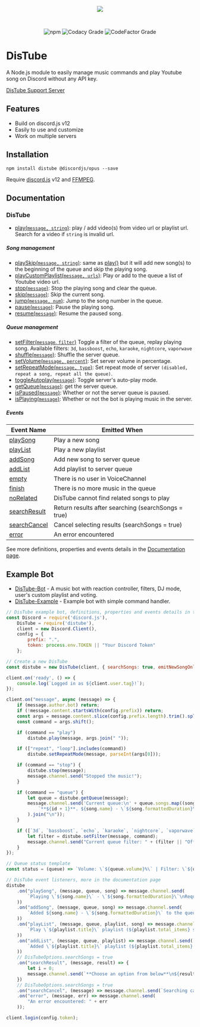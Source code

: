 <div align="center">
  <p>
    <a href="https://nodei.co/npm/distube/"><img src="https://nodei.co/npm/distube.png?downloads=true&downloadRank=true&stars=true"></a>
  </p>
  <br/>
  <p>
    <img alt="npm" src="https://img.shields.io/npm/dt/distube">
    <img alt="Codacy Grade" src="https://img.shields.io/codacy/grade/79c8b7d7d026410f8e1b7e9d326167a7">
    <img alt="CodeFactor Grade" src="https://img.shields.io/codefactor/grade/github/skick1234/DisTube">
  </p>
</div>

# DisTube

A Node.js module to easily manage music commands and play Youtube song on Discord without any API key.

[DisTube Support Server](https://discord.gg/feaDd9h)

## Features

- Build on discord.js v12
- Easily to use and customize
- Work on multiple servers

## Installation

```npm
npm install distube @discordjs/opus --save
```

Require [discord.js](https://discord.js.org) v12 and [FFMPEG](https://www.ffmpeg.org/download.html).

## Documentation

### DisTube
- [play(`message, string`)](https://distube.js.org/DisTube.html#play): play / add video(s) from video url or playlist url. Search for a video if `string` is invalid url.

##### Song management
- [playSkip(`message, string`)](https://distube.js.org/DisTube.html#play): same as [play()](https://distube.js.org/DisTube.html#play) but it will add new song(s) to the beginning of the queue and skip the playing song.
- [playCustomPlaylist(`message, urls`)](https://distube.js.org/DisTube.html#playCustomPlaylist): Play or add to the queue a list of Youtube video url.
- [stop(`message`)](https://distube.js.org/DisTube.html#stop): Stop the playing song and clear the queue.
- [skip(`message`)](https://distube.js.org/DisTube.html#skip): Skip the current song.
- [jump(`message, num`)](https://distube.js.org/DisTube.html#jump): Jump to the song number in the queue.
- [pause(`message`)](https://distube.js.org/DisTube.html#pause): Pause the playing song.
- [resume(`message`)](https://distube.js.org/DisTube.html#resume): Resume the paused song.

##### Queue management
- [setFilter(`message`, `filter`)](https://distube.js.org/DisTube.html#setFilter) Toggle a filter of the queue, replay playing song. Available filters: `3d`, `bassboost`, `echo`, `karaoke`, `nightcore`, `vaporwave`
- [shuffle(`message`)](https://distube.js.org/DisTube.html#shuffle): Shuffle the server queue.
- [setVolume(`message, percent`)](https://distube.js.org/DisTube.html#setVolume): Set server volume in percentage.
- [setRepeatMode(`message, type`)](https://distube.js.org/DisTube.html#setRepeatMode): Set repeat mode of server `(disabled, repeat a song, repeat all the queue)`.
- [toggleAutoplay(`message`)](https://distube.js.org/DisTube.html#toggleAutoplay): Toggle server's auto-play mode.
- [getQueue(`message`)](https://distube.js.org/DisTube.html#getQueue): get the server queue.
- [isPaused(`message`)](https://distube.js.org/DisTube.html#isPaused): Whether or not the server queue is paused.
- [isPlaying(`message`)](https://distube.js.org/DisTube.html#isPlaying): Whether or not the bot is playing music in the server.

##### Events

| Event Name                                                             | Emitted When                                        |
|------------------------------------------------------------------------|-----------------------------------------------------|
| [playSong](https://distube.js.org/DisTube.html#event:playSong)         | Play a new song                                     |
| [playList](https://distube.js.org/DisTube.html#event:playList)         | Play a new playlist                                 |
| [addSong](https://distube.js.org/DisTube.html#event:addSong)           | Add new song to server queue                        |
| [addList](https://distube.js.org/DisTube.html#event:addList)           | Add playlist to server queue                        |
| [empty](https://distube.js.org/DisTube.html#event:empty)               | There is no user in VoiceChannel                    |
| [finish](https://distube.js.org/DisTube.html#event:finish)             | There is no more music in the queue                 |
| [noRelated](https://distube.js.org/DisTube.html#event:noRelated)       | DisTube cannot find related songs to play           |
| [searchResult](https://distube.js.org/DisTube.html#event:searchResult) | Return results after searching (searchSongs = true) |
| [searchCancel](https://distube.js.org/DisTube.html#event:searchCancel) | Cancel selecting results (searchSongs = true)       |
| [error](https://distube.js.org/DisTube.html#event:error)               | An error encountered                                |

See more definitions, properties and events details in the [Documentation page](https://distube.js.org/).

## Example Bot

- [DisTube-Bot](https://skick.xyz/DisTube) - A music bot with reaction controller, filters, DJ mode, user's custom playlist and voting.
- [DisTube-Example](https://github.com/skick1234/DisTube-Example) - Example bot with simple command handler.

```javascript
// DisTube example bot, definitions, properties and events details in the Documentation page.
const Discord = require('discord.js'),
    DisTube = require('distube'),
    client = new Discord.Client(),
    config = {
        prefix: ".",
        token: process.env.TOKEN || "Your Discord Token"
    };

// Create a new DisTube
const distube = new DisTube(client, { searchSongs: true, emitNewSongOnly: true, highWaterMark: 1 << 25 });

client.on('ready', () => {
    console.log(`Logged in as ${client.user.tag}!`);
});

client.on("message", async (message) => {
    if (message.author.bot) return;
    if (!message.content.startsWith(config.prefix)) return;
    const args = message.content.slice(config.prefix.length).trim().split(/ +/g);
    const command = args.shift();

    if (command == "play")
        distube.play(message, args.join(" "));

    if (["repeat", "loop"].includes(command))
        distube.setRepeatMode(message, parseInt(args[0]));

    if (command == "stop") {
        distube.stop(message);
        message.channel.send("Stopped the music!");
    }

    if (command == "queue") {
        let queue = distube.getQueue(message);
        message.channel.send('Current queue:\n' + queue.songs.map((song, id) =>
            `**${id + 1}**. ${song.name} - \`${song.formattedDuration}\``
        ).join("\n"));
    }

    if ([`3d`, `bassboost`, `echo`, `karaoke`, `nightcore`, `vaporwave`].includes(command)) {
        let filter = distube.setFilter(message, command);
        message.channel.send("Current queue filter: " + (filter || "Off"));
    }
});

// Queue status template
const status = (queue) => `Volume: \`${queue.volume}%\` | Filter: \`${queue.filter || "Off"}\` | Loop: \`${queue.repeatMode ? queue.repeatMode == 2 ? "All Queue" : "This Song" : "Off"}\` | Autoplay: \`${queue.autoplay ? "On" : "Off"}\``;

// DisTube event listeners, more in the documentation page
distube
    .on("playSong", (message, queue, song) => message.channel.send(
        `Playing \`${song.name}\` - \`${song.formattedDuration}\`\nRequested by: ${song.user}\n${status(queue)}`
    ))
    .on("addSong", (message, queue, song) => message.channel.send(
        `Added ${song.name} - \`${song.formattedDuration}\` to the queue by ${song.user}`
    ))
    .on("playList", (message, queue, playlist, song) => message.channel.send(
        `Play \`${playlist.title}\` playlist (${playlist.total_items} songs).\nRequested by: ${song.user}\nNow playing \`${song.name}\` - \`${song.formattedDuration}\`\n${status(queue)}`
    ))
    .on("addList", (message, queue, playlist) => message.channel.send(
        `Added \`${playlist.title}\` playlist (${playlist.total_items} songs) to queue\n${status(queue)}`
    ))
    // DisTubeOptions.searchSongs = true
    .on("searchResult", (message, result) => {
        let i = 0;
        message.channel.send(`**Choose an option from below**\n${result.map(song => `**${++i}**. ${song.name} - \`${song.formattedDuration}\``).join("\n")}\n*Enter anything else or wait 60 seconds to cancel*`);
    })
    // DisTubeOptions.searchSongs = true
    .on("searchCancel", (message) => message.channel.send(`Searching canceled`))
    .on("error", (message, err) => message.channel.send(
        "An error encountered: " + err
    ));

client.login(config.token);
```